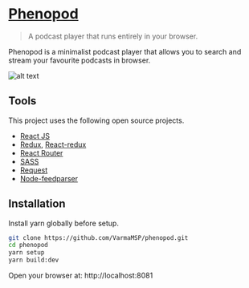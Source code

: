 # [Phenopod](http://phenopod.com)
> A podcast player that runs entirely in your browser.

Phenopod is a minimalist podcast player that allows you to search and stream your favourite podcasts in browser.

![alt text](https://raw.githubusercontent.com/VarmaMSP/phenopod/master/screenshot.png "Screenshot")

## Tools
This project uses the following open source projects.

* [React JS](http://facebook.github.io/react/index.html)
* [Redux](https://redux.js.org/), [React-redux](https://github.com/reactjs/react-redux)
* [React Router](https://github.com/ReactTraining/react-router)
* [SASS](http://sass-lang.com/)
* [Request](https://github.com/request/request)
* [Node-feedparser](https://github.com/danmactough/node-feedparser)

## Installation
Install yarn globally before setup.

```sh
git clone https://github.com/VarmaMSP/phenopod.git
cd phenopod
yarn setup
yarn build:dev
```
Open your browser at: http://localhost:8081
